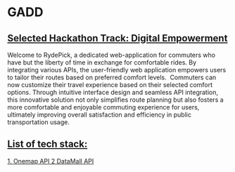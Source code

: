# GADD

## <u> Selected Hackathon Track: Digital Empowerment</u>

Welcome to RydePick, a dedicated web-application for commuters who have but the liberty of time in exchange for comfortable rides. By integrating various APIs, the user-friendly web application empowers users to tailor their routes based on preferred comfort levels.  Commuters can now customize their travel experience based on their selected comfort options. Through intuitive interface design and seamless API integration, this innovative solution not only simplifies route planning but also fosters a more comfortable and enjoyable commuting experience for users, ultimately improving overall satisfaction and efficiency in public transportation usage.

## <u> List of tech stack: </u>
  <u>1. Onemap API  </u>
  <u>2 DataMall API </u>
  

